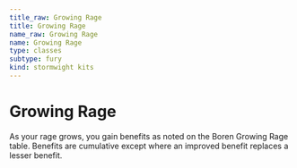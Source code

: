 ```yaml
---
title_raw: Growing Rage
title: Growing Rage
name_raw: Growing Rage
name: Growing Rage
type: classes
subtype: fury
kind: stormwight kits
---
```


# Growing Rage

As your rage grows, you gain benefits as noted on the Boren Growing Rage table. Benefits are cumulative except where an improved benefit replaces a lesser benefit.
